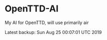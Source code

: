 # OpenTTD-AI
My AI for OpenTTD, will use primarily air

Latest backup: Sun Aug 25 00:07:01 UTC 2019
